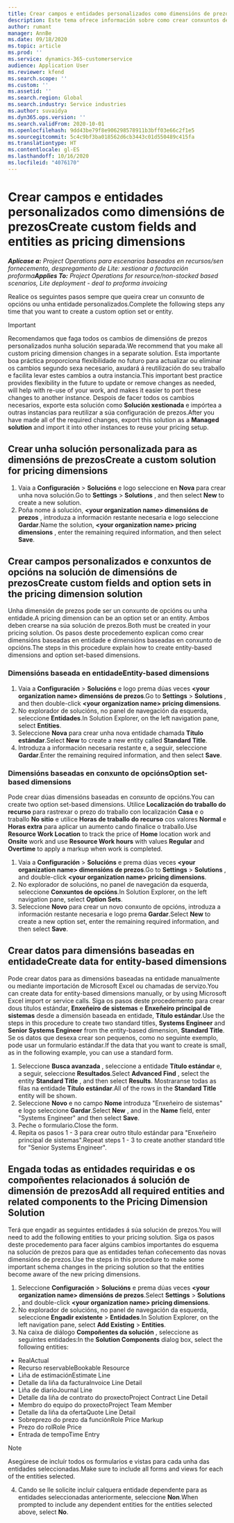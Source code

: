 ```yaml
---
title: Crear campos e entidades personalizados como dimensións de prezos
description: Este tema ofrece información sobre como crear conxuntos de opcións ou entidades personalizados.
author: rumant
manager: AnnBe
ms.date: 09/18/2020
ms.topic: article
ms.prod: ''
ms.service: dynamics-365-customerservice
audience: Application User
ms.reviewer: kfend
ms.search.scope: ''
ms.custom: ''
ms.assetid: ''
ms.search.region: Global
ms.search.industry: Service industries
ms.author: suvaidya
ms.dyn365.ops.version: ''
ms.search.validFrom: 2020-10-01
ms.openlocfilehash: 9dd43be79f8e906298578911b3bff03e66c2f1e5
ms.sourcegitcommit: 5c4c9bf3ba018562d6cb3443c01d550489c415fa
ms.translationtype: HT
ms.contentlocale: gl-ES
ms.lasthandoff: 10/16/2020
ms.locfileid: "4076170"
---
```

# <a name="create-custom-fields-and-entities-as-pricing-dimensions"></a><span data-ttu-id="cb1f1-103">Crear campos e entidades personalizados como dimensións de prezos</span><span class="sxs-lookup"><span data-stu-id="cb1f1-103">Create custom fields and entities as pricing dimensions</span></span>

<span data-ttu-id="cb1f1-104">_**Aplícase a:** Project Operations para escenarios baseados en recursos/sen fornecemento, despregamento de Lite: xestionar a facturación proforma_</span><span class="sxs-lookup"><span data-stu-id="cb1f1-104">_**Applies To:** Project Operations for resource/non-stocked based scenarios, Lite deployment - deal to proforma invoicing_</span></span>

<span data-ttu-id="cb1f1-105">Realice os seguintes pasos sempre que queira crear un conxunto de opcións ou unha entidade personalizados.</span><span class="sxs-lookup"><span data-stu-id="cb1f1-105">Complete the following steps any time that you want to create a custom option set or entity.</span></span>

> [!IMPORTANT]
> <span data-ttu-id="cb1f1-106">Recomendamos que faga todos os cambios de dimensións de prezos personalizados nunha solución separada.</span><span class="sxs-lookup"><span data-stu-id="cb1f1-106">We recommend that you make all custom pricing dimension changes in a separate solution.</span></span> <span data-ttu-id="cb1f1-107">Esta importante boa práctica proporciona flexibilidade no futuro para actualizar ou eliminar os cambios segundo sexa necesario, axudará á reutilización do seu traballo e facilita levar estes cambios a outra instancia.</span><span class="sxs-lookup"><span data-stu-id="cb1f1-107">This important best practice provides flexibility in the future to update or remove changes as needed, will help with re-use of your work, and makes it easier to port these changes to another instance.</span></span> <span data-ttu-id="cb1f1-108">Despois de facer todos os cambios necesarios, exporte esta solución como **Solución xestionada** e impórtea a outras instancias para reutilizar a súa configuración de prezos.</span><span class="sxs-lookup"><span data-stu-id="cb1f1-108">After you have made all of the required changes, export this solution as a **Managed solution** and import it into other instances to reuse your pricing setup.</span></span>


## <a name="create-a-custom-solution-for-pricing-dimensions"></a><span data-ttu-id="cb1f1-109">Crear unha solución personalizada para as dimensións de prezos</span><span class="sxs-lookup"><span data-stu-id="cb1f1-109">Create a custom solution for pricing dimensions</span></span>
1. <span data-ttu-id="cb1f1-110">Vaia a **Configuración** > **Solucións** e logo seleccione en **Nova** para crear unha nova solución.</span><span class="sxs-lookup"><span data-stu-id="cb1f1-110">Go to **Settings** > **Solutions** , and then select **New** to create a new solution.</span></span> 
2. <span data-ttu-id="cb1f1-111">Poña nome á solución, **\<your organization name> dimensións de prezos** , introduza a información restante necesaria e logo seleccione **Gardar**.</span><span class="sxs-lookup"><span data-stu-id="cb1f1-111">Name the solution, **\<your organization name> pricing dimensions** , enter the remaining required information, and then select **Save**.</span></span>
  
## <a name="create-custom-fields-and-option-sets-in-the-pricing-dimension-solution"></a><span data-ttu-id="cb1f1-112">Crear campos personalizados e conxuntos de opcións na solución de dimensións de prezos</span><span class="sxs-lookup"><span data-stu-id="cb1f1-112">Create custom fields and option sets in the pricing dimension solution</span></span>

<span data-ttu-id="cb1f1-113">Unha dimensión de prezos pode ser un conxunto de opcións ou unha entidade.</span><span class="sxs-lookup"><span data-stu-id="cb1f1-113">A pricing dimension can be an option set or an entity.</span></span> <span data-ttu-id="cb1f1-114">Ambos deben crearse na súa solución de prezos.</span><span class="sxs-lookup"><span data-stu-id="cb1f1-114">Both must be created in your pricing solution.</span></span> <span data-ttu-id="cb1f1-115">Os pasos deste procedemento explican como crear dimensións baseadas en entidade e dimensións baseadas en conxunto de opcións.</span><span class="sxs-lookup"><span data-stu-id="cb1f1-115">The steps in this procedure explain how to create entity-based dimensions and option set-based dimensions.</span></span>

### <a name="entity-based-dimensions"></a><span data-ttu-id="cb1f1-116">Dimensións baseada en entidade</span><span class="sxs-lookup"><span data-stu-id="cb1f1-116">Entity-based dimensions</span></span>

1. <span data-ttu-id="cb1f1-117">Vaia a **Configuración** > **Solucións** e logo prema dúas veces **\<your organization name> dimensións de prezos**.</span><span class="sxs-lookup"><span data-stu-id="cb1f1-117">Go to **Settings** > **Solutions** , and then double-click **\<your organization name> pricing dimensions**.</span></span>
2. <span data-ttu-id="cb1f1-118">No explorador de solucións, no panel de navegación da esquerda, seleccione **Entidades**.</span><span class="sxs-lookup"><span data-stu-id="cb1f1-118">In Solution Explorer, on the left navigation pane, select **Entities**.</span></span>
3. <span data-ttu-id="cb1f1-119">Seleccione **Nova** para crear unha nova entidade chamada **Título estándar**.</span><span class="sxs-lookup"><span data-stu-id="cb1f1-119">Select **New** to create a new entity called **Standard Title**.</span></span> 
4. <span data-ttu-id="cb1f1-120">Introduza a información necesaria restante e, a seguir, seleccione **Gardar**.</span><span class="sxs-lookup"><span data-stu-id="cb1f1-120">Enter the remaining required information, and then select **Save**.</span></span>


### <a name="option-set-based-dimensions"></a><span data-ttu-id="cb1f1-121">Dimensións baseadas en conxunto de opcións</span><span class="sxs-lookup"><span data-stu-id="cb1f1-121">Option set-based dimensions</span></span> 
<span data-ttu-id="cb1f1-122">Pode crear dúas dimensións baseadas en conxunto de opcións.</span><span class="sxs-lookup"><span data-stu-id="cb1f1-122">You can create two option set-based dimensions.</span></span> <span data-ttu-id="cb1f1-123">Utilice **Localización do traballo do recurso** para rastrexar o prezo do traballo con localización **Casa** e o traballo **No sitio** e utilice **Horas de traballo do recurso** cos valores **Normal** e **Horas extra** para aplicar un aumento cando finalice o traballo.</span><span class="sxs-lookup"><span data-stu-id="cb1f1-123">Use **Resource Work Location** to track the price of **Home** location work and **Onsite** work and use **Resource Work hours** with values **Regular** and **Overtime** to apply a markup when work is completed.</span></span>


1. <span data-ttu-id="cb1f1-124">Vaia a **Configuración** > **Solucións** e prema dúas veces **\<your organization name> dimensións de prezos**.</span><span class="sxs-lookup"><span data-stu-id="cb1f1-124">Go to **Settings** > **Solutions** , and double-click  **\<your organization name> pricing dimensions**.</span></span> 
2. <span data-ttu-id="cb1f1-125">No explorador de solucións, no panel de navegación da esquerda, seleccione **Conxuntos de opcións**.</span><span class="sxs-lookup"><span data-stu-id="cb1f1-125">In Solution Explorer, on the left navigation pane, select  **Option Sets**.</span></span> 
3. <span data-ttu-id="cb1f1-126">Seleccione **Novo** para crear un novo conxunto de opcións, introduza a información restante necesaria e logo prema **Gardar**.</span><span class="sxs-lookup"><span data-stu-id="cb1f1-126">Select **New** to create a new option set, enter the remaining required information, and then select **Save**.</span></span>

## <a name="create-data-for-entity-based-dimensions"></a><span data-ttu-id="cb1f1-127">Crear datos para dimensións baseadas en entidade</span><span class="sxs-lookup"><span data-stu-id="cb1f1-127">Create data for entity-based dimensions</span></span>

<span data-ttu-id="cb1f1-128">Pode crear datos para as dimensións baseadas na entidade manualmente ou mediante importación de Microsoft Excel ou chamadas de servizo.</span><span class="sxs-lookup"><span data-stu-id="cb1f1-128">You can create data for entity-based dimensions manually, or by using Microsoft Excel import or service calls.</span></span> <span data-ttu-id="cb1f1-129">Siga os pasos deste procedemento para crear dous títulos estándar, **Enxeñeiro de sistemas** e **Enxeñeiro principal de sistemas** desde a dimensión baseada en entidade, **Título estándar**.</span><span class="sxs-lookup"><span data-stu-id="cb1f1-129">Use the steps in this procedure to create two standard titles, **Systems Engineer** and **Senior Systems Engineer** from the entity-based dimension, **Standard Title**.</span></span> <span data-ttu-id="cb1f1-130">Se os datos que desexa crear son pequenos, como no seguinte exemplo, pode usar un formulario estándar.</span><span class="sxs-lookup"><span data-stu-id="cb1f1-130">If the data that you want to create is small, as in the following example, you can use a standard form.</span></span>

1. <span data-ttu-id="cb1f1-131">Seleccione **Busca avanzada** , seleccione a entidade **Título estándar** e, a seguir, seleccione **Resultados**.</span><span class="sxs-lookup"><span data-stu-id="cb1f1-131">Select **Advanced Find** , select the entity **Standard Title** , and then select **Results**.</span></span> <span data-ttu-id="cb1f1-132">Mostraranse todas as filas na entidade **Título estándar**.</span><span class="sxs-lookup"><span data-stu-id="cb1f1-132">All of the rows in the **Standard Title** entity will be shown.</span></span>
2. <span data-ttu-id="cb1f1-133">Seleccione **Novo** e no campo **Nome** introduza "Enxeñeiro de sistemas" e logo seleccione **Gardar**.</span><span class="sxs-lookup"><span data-stu-id="cb1f1-133">Select **New** , and in the **Name** field, enter "Systems Engineer" and then select **Save**.</span></span>
3. <span data-ttu-id="cb1f1-134">Peche o formulario.</span><span class="sxs-lookup"><span data-stu-id="cb1f1-134">Close the form.</span></span> 
4. <span data-ttu-id="cb1f1-135">Repita os pasos 1 - 3 para crear outro título estándar para "Enxeñeiro principal de sistemas".</span><span class="sxs-lookup"><span data-stu-id="cb1f1-135">Repeat steps 1 - 3 to create another standard title for "Senior Systems Engineer".</span></span>

## <a name="add-all-required-entities-and-related-components-to-the-pricing-dimension-solution"></a><span data-ttu-id="cb1f1-136">Engada todas as entidades requiridas e os compoñentes relacionados á solución de dimensión de prezos</span><span class="sxs-lookup"><span data-stu-id="cb1f1-136">Add all required entities and related components to the Pricing Dimension Solution</span></span>
<span data-ttu-id="cb1f1-137">Terá que engadir as seguintes entidades á súa solución de prezos.</span><span class="sxs-lookup"><span data-stu-id="cb1f1-137">You will need to add the following entities to your pricing solution.</span></span> <span data-ttu-id="cb1f1-138">Siga os pasos deste procedemento para facer algúns cambios importantes do esquema na solución de prezos para que as entidades teñan coñecemento das novas dimensións de prezos.</span><span class="sxs-lookup"><span data-stu-id="cb1f1-138">Use the steps in this procedure to make some important schema changes in the pricing solution so that the entities become aware of the new pricing dimensions.</span></span>

1. <span data-ttu-id="cb1f1-139">Seleccione **Configuración** > **Solucións** e prema dúas veces **\<your organization name> dimensións de prezos**.</span><span class="sxs-lookup"><span data-stu-id="cb1f1-139">Select **Settings** > **Solutions** , and double-click **\<your organization name> pricing dimensions**.</span></span> 
2. <span data-ttu-id="cb1f1-140">No explorador de solucións, no panel de navegación da esquerda, seleccione **Engadir existente** > **Entidades**.</span><span class="sxs-lookup"><span data-stu-id="cb1f1-140">In Solution Explorer, on the left navigation pane, select **Add Existing** > **Entities**.</span></span>
3. <span data-ttu-id="cb1f1-141">Na caixa de diálogo **Compoñentes da solución** , seleccione as seguintes entidades:</span><span class="sxs-lookup"><span data-stu-id="cb1f1-141">In the **Solution Components** dialog box, select the following entities:</span></span>

  - <span data-ttu-id="cb1f1-142">Real</span><span class="sxs-lookup"><span data-stu-id="cb1f1-142">Actual</span></span>
  - <span data-ttu-id="cb1f1-143">Recurso reservable</span><span class="sxs-lookup"><span data-stu-id="cb1f1-143">Bookable Resource</span></span>
  - <span data-ttu-id="cb1f1-144">Liña de estimación</span><span class="sxs-lookup"><span data-stu-id="cb1f1-144">Estimate Line</span></span>
  - <span data-ttu-id="cb1f1-145">Detalle da liña da factura</span><span class="sxs-lookup"><span data-stu-id="cb1f1-145">Invoice Line Detail</span></span>
  - <span data-ttu-id="cb1f1-146">Liña de diario</span><span class="sxs-lookup"><span data-stu-id="cb1f1-146">Journal Line</span></span>
  - <span data-ttu-id="cb1f1-147">Detalle da liña de contrato do proxecto</span><span class="sxs-lookup"><span data-stu-id="cb1f1-147">Project Contract Line Detail</span></span>
  - <span data-ttu-id="cb1f1-148">Membro do equipo do proxecto</span><span class="sxs-lookup"><span data-stu-id="cb1f1-148">Project Team Member</span></span>
  - <span data-ttu-id="cb1f1-149">Detalle da liña da oferta</span><span class="sxs-lookup"><span data-stu-id="cb1f1-149">Quote Line Detail</span></span>
  - <span data-ttu-id="cb1f1-150">Sobreprezo do prezo da función</span><span class="sxs-lookup"><span data-stu-id="cb1f1-150">Role Price Markup</span></span>
  - <span data-ttu-id="cb1f1-151">Prezo do rol</span><span class="sxs-lookup"><span data-stu-id="cb1f1-151">Role Price</span></span> 
  - <span data-ttu-id="cb1f1-152">Entrada de tempo</span><span class="sxs-lookup"><span data-stu-id="cb1f1-152">Time Entry</span></span> 


> [!NOTE]
> <span data-ttu-id="cb1f1-153">Asegúrese de incluír todos os formularios e vistas para cada unha das entidades seleccionadas.</span><span class="sxs-lookup"><span data-stu-id="cb1f1-153">Make sure to include all forms and views for each of the entities selected.</span></span>

4. <span data-ttu-id="cb1f1-154">Cando se lle solicite incluír calquera entidade dependente para as entidades seleccionadas anteriormente, seleccione **Non**.</span><span class="sxs-lookup"><span data-stu-id="cb1f1-154">When prompted to include any dependent entities for the entities selected above, select **No**.</span></span>

